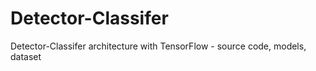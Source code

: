 # Detector-Classifer
Detector-Classifer architecture with TensorFlow - source code, models, dataset
